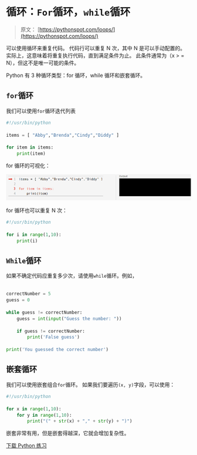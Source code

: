 # 循环：`For`循环，`while`循环

> 原文： [https://pythonspot.com/loops/](https://pythonspot.com/loops/)

可以使用循环来重复代码。 代码行可以重复 N 次，其中 N 是可以手动配置的。 实际上，这意味着将重复执行代码，直到满足条件为止。 此条件通常为（x &gt; = N），但这不是唯一可能的条件。

Python 有 3 种循环类型：for 循环，while 循环和嵌套循环。

## `for`循环

我们可以使用`for`循环迭代列表

```py
#!/usr/bin/python

items = [ "Abby","Brenda","Cindy","Diddy" ]

for item in items:
    print(item)

```

for 循环的可视化：

![for loop](img/82f73ddadae94db3c7fa209585564d41.jpg)

for 循环也可以重复 N 次：

```py
#!/usr/bin/python

for i in range(1,10):
    print(i)

```

## `While`循环

如果不确定代码应重复多少次，请使用`while`循环。例如，

```py

correctNumber = 5
guess = 0

while guess != correctNumber:
    guess = int(input("Guess the number: "))

    if guess != correctNumber:
        print('False guess')

print('You guessed the correct number')

```

## 嵌套循环

我们可以使用嵌套组合`for`循环。 如果我们要遍历`(x, y)`字段，可以使用：

```py
#!/usr/bin/python

for x in range(1,10):
    for y in range(1,10):
        print("(" + str(x) + "," + str(y) + ")")

```

嵌套非常有用，但是嵌套得越深，它就会增加复杂性。

[下载 Python 练习](https://pythonspot.com/download-python-exercises/)